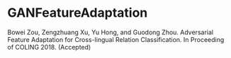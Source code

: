 # GANFeatureAdaptation

Bowei Zou, Zengzhuang Xu, Yu Hong, and Guodong Zhou. Adversarial Feature Adaptation for Cross-lingual Relation Classification. In Proceeding of COLING 2018. (Accepted)

